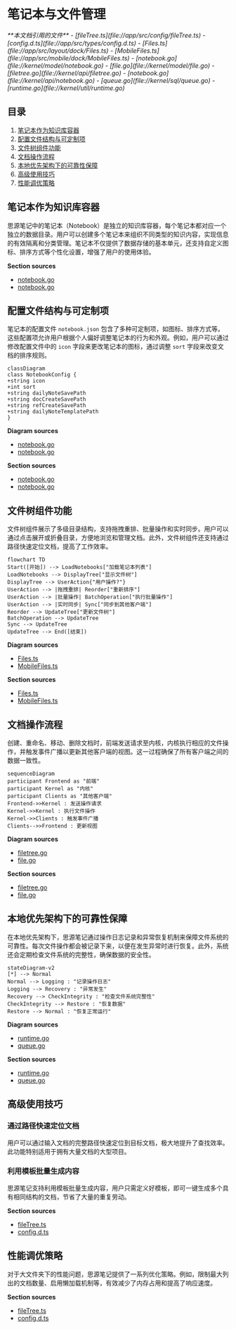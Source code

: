 # 笔记本与文件管理

<cite>
**本文档引用的文件**
- [fileTree.ts](file://app/src/config/fileTree.ts)
- [config.d.ts](file://app/src/types/config.d.ts)
- [Files.ts](file://app/src/layout/dock/Files.ts)
- [MobileFiles.ts](file://app/src/mobile/dock/MobileFiles.ts)
- [notebook.go](file://kernel/model/notebook.go)
- [file.go](file://kernel/model/file.go)
- [filetree.go](file://kernel/api/filetree.go)
- [notebook.go](file://kernel/api/notebook.go)
- [queue.go](file://kernel/sql/queue.go)
- [runtime.go](file://kernel/util/runtime.go)
</cite>

## 目录
1. [笔记本作为知识库容器](#笔记本作为知识库容器)
2. [配置文件结构与可定制项](#配置文件结构与可定制项)
3. [文件树组件功能](#文件树组件功能)
4. [文档操作流程](#文档操作流程)
5. [本地优先架构下的可靠性保障](#本地优先架构下的可靠性保障)
6. [高级使用技巧](#高级使用技巧)
7. [性能调优策略](#性能调优策略)

## 笔记本作为知识库容器

思源笔记中的笔记本（Notebook）是独立的知识库容器，每个笔记本都对应一个独立的数据目录。用户可以创建多个笔记本来组织不同类型的知识内容，实现信息的有效隔离和分类管理。笔记本不仅提供了数据存储的基本单元，还支持自定义图标、排序方式等个性化设置，增强了用户的使用体验。

**Section sources**
- [notebook.go](file://kernel/model/notebook.go#L1-L50)
- [notebook.go](file://kernel/api/notebook.go#L1-L50)

## 配置文件结构与可定制项

笔记本的配置文件 `notebook.json` 包含了多种可定制项，如图标、排序方式等。这些配置项允许用户根据个人偏好调整笔记本的行为和外观。例如，用户可以通过修改配置文件中的 `icon` 字段来更改笔记本的图标，通过调整 `sort` 字段来改变文档的排序规则。

```mermaid
classDiagram
class NotebookConfig {
+string icon
+int sort
+string dailyNoteSavePath
+string docCreateSavePath
+string refCreateSavePath
+string dailyNoteTemplatePath
}
```

**Diagram sources**
- [notebook.go](file://kernel/model/notebook.go#L100-L150)
- [notebook.go](file://kernel/api/notebook.go#L100-L150)

**Section sources**
- [notebook.go](file://kernel/model/notebook.go#L100-L150)
- [notebook.go](file://kernel/api/notebook.go#L100-L150)

## 文件树组件功能

文件树组件展示了多级目录结构，支持拖拽重排、批量操作和实时同步。用户可以通过点击展开或折叠目录，方便地浏览和管理文档。此外，文件树组件还支持通过路径快速定位文档，提高了工作效率。

```mermaid
flowchart TD
Start([开始]) --> LoadNotebooks["加载笔记本列表"]
LoadNotebooks --> DisplayTree["显示文件树"]
DisplayTree --> UserAction{"用户操作?"}
UserAction --> |拖拽重排| Reorder["重新排序"]
UserAction --> |批量操作| BatchOperation["执行批量操作"]
UserAction --> |实时同步| Sync["同步到其他客户端"]
Reorder --> UpdateTree["更新文件树"]
BatchOperation --> UpdateTree
Sync --> UpdateTree
UpdateTree --> End([结束])
```

**Diagram sources**
- [Files.ts](file://app/src/layout/dock/Files.ts#L100-L200)
- [MobileFiles.ts](file://app/src/mobile/dock/MobileFiles.ts#L100-L200)

**Section sources**
- [Files.ts](file://app/src/layout/dock/Files.ts#L100-L200)
- [MobileFiles.ts](file://app/src/mobile/dock/MobileFiles.ts#L100-L200)

## 文档操作流程

创建、重命名、移动、删除文档时，前端发送请求至内核，内核执行相应的文件操作，并触发事件广播以更新其他客户端的视图。这一过程确保了所有客户端之间的数据一致性。

```mermaid
sequenceDiagram
participant Frontend as "前端"
participant Kernel as "内核"
participant Clients as "其他客户端"
Frontend->>Kernel : 发送操作请求
Kernel->>Kernel : 执行文件操作
Kernel->>Clients : 触发事件广播
Clients-->>Frontend : 更新视图
```

**Diagram sources**
- [filetree.go](file://kernel/api/filetree.go#L100-L150)
- [file.go](file://kernel/model/file.go#L100-L150)

**Section sources**
- [filetree.go](file://kernel/api/filetree.go#L100-L150)
- [file.go](file://kernel/model/file.go#L100-L150)

## 本地优先架构下的可靠性保障

在本地优先架构下，思源笔记通过操作日志记录和异常恢复机制来保障文件系统的可靠性。每次文件操作都会被记录下来，以便在发生异常时进行恢复。此外，系统还会定期检查文件系统的完整性，确保数据的安全性。

```mermaid
stateDiagram-v2
[*] --> Normal
Normal --> Logging : "记录操作日志"
Logging --> Recovery : "异常发生"
Recovery --> CheckIntegrity : "检查文件系统完整性"
CheckIntegrity --> Restore : "恢复数据"
Restore --> Normal : "恢复正常运行"
```

**Diagram sources**
- [runtime.go](file://kernel/util/runtime.go#L100-L150)
- [queue.go](file://kernel/sql/queue.go#L100-L150)

**Section sources**
- [runtime.go](file://kernel/util/runtime.go#L100-L150)
- [queue.go](file://kernel/sql/queue.go#L100-L150)

## 高级使用技巧

### 通过路径快速定位文档

用户可以通过输入文档的完整路径快速定位到目标文档，极大地提升了查找效率。此功能特别适用于拥有大量文档的大型项目。

### 利用模板批量生成内容

思源笔记支持利用模板批量生成内容，用户只需定义好模板，即可一键生成多个具有相同结构的文档，节省了大量的重复劳动。

**Section sources**
- [fileTree.ts](file://app/src/config/fileTree.ts#L100-L150)
- [config.d.ts](file://app/src/types/config.d.ts#L100-L150)

## 性能调优策略

对于大文件夹下的性能问题，思源笔记提供了一系列优化策略。例如，限制最大列出的文档数量、启用懒加载机制等，有效减少了内存占用和提高了响应速度。

**Section sources**
- [fileTree.ts](file://app/src/config/fileTree.ts#L150-L200)
- [config.d.ts](file://app/src/types/config.d.ts#L150-L200)